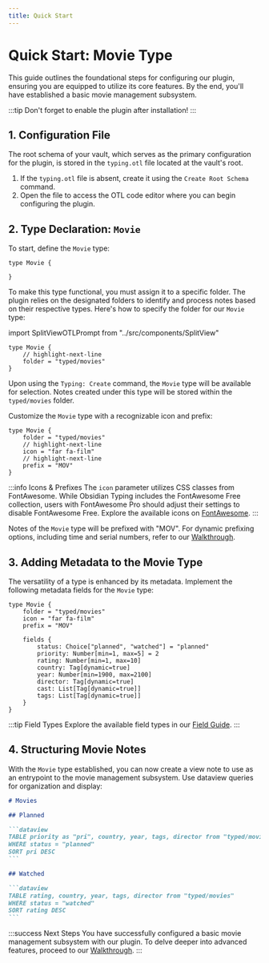 ```yaml
---
title: Quick Start
---
```


# Quick Start: Movie Type

This guide outlines the foundational steps for configuring our plugin, ensuring you are equipped to utilize its core features.
By the end, you'll have established a basic movie management subsystem.

:::tip
Don't forget to enable the plugin after installation!
:::

## 1. Configuration File

The root schema of your vault, which serves as the primary configuration for the plugin, is stored in the `typing.otl` file located at the vault's root.

1. If the `typing.otl` file is absent, create it using the `Create Root Schema` command.
2. Open the file to access the OTL code editor where you can begin configuring the plugin.

## 2. Type Declaration: `Movie`

To start, define the `Movie` type:

```otl
type Movie {

}
```

To make this type functional, you must assign it to a specific folder.
The plugin relies on the designated folders to identify and process notes based on their respective types.
Here's how to specify the folder for our `Movie` type:

import SplitViewOTLPrompt from "../src/components/SplitView"

<SplitViewOTLPrompt group="movie" image="movie-prompt-1.png">

```otl
type Movie {
    // highlight-next-line
    folder = "typed/movies"
}
```

</SplitViewOTLPrompt>

Upon using the `Typing: Create` command, the `Movie` type will be available for selection.
Notes created under this type will be stored within the `typed/movies` folder.

Customize the `Movie` type with a recognizable icon and prefix:

<SplitViewOTLPrompt group="movie" image="movie-prompt-2.png">

```otl
type Movie {
    folder = "typed/movies"
    // highlight-next-line
    icon = "far fa-film"
    // highlight-next-line
    prefix = "MOV"
}
```

</SplitViewOTLPrompt>

:::info Icons & Prefixes
The `icon` parameter utilizes CSS classes from FontAwesome. While Obsidian Typing includes the FontAwesome Free collection,
users with FontAwesome Pro should adjust their settings to disable FontAwesome Free.
Explore the available icons on [FontAwesome](https://fontawesome.com/search).
:::

Notes of the `Movie` type will be prefixed with "MOV". For dynamic prefixing options, including time and serial numbers,
refer to our [Walkthrough](./walkthrough.md).

## 3. Adding Metadata to the Movie Type

The versatility of a type is enhanced by its metadata. Implement the following metadata fields for the `Movie` type:

<SplitViewOTLPrompt group="movie" image="movie-prompt-3.png">

```otl
type Movie {
    folder = "typed/movies"
    icon = "far fa-film"
    prefix = "MOV"

    fields {
        status: Choice["planned", "watched"] = "planned"
        priority: Number[min=1, max=5] = 2
        rating: Number[min=1, max=10]
        country: Tag[dynamic=true]
        year: Number[min=1900, max=2100]
        director: Tag[dynamic=true]
        cast: List[Tag[dynamic=true]]
        tags: List[Tag[dynamic=true]]
    }
}
```

</SplitViewOTLPrompt>

:::tip Field Types
Explore the available field types in our [Field Guide](./reference/field-types/index.md).
:::

## 4. Structuring Movie Notes

With the `Movie` type established, you can now create a view note to use as an entrypoint to the movie management subsystem.
Use dataview queries for organization and display:

````md
# Movies

## Planned

```dataview
TABLE priority as "pri", country, year, tags, director from "typed/movies"
WHERE status = "planned"
SORT pri DESC
```

## Watched

```dataview
TABLE rating, country, year, tags, director from "typed/movies"
WHERE status = "watched"
SORT rating DESC
```
````

:::success Next Steps
You have successfully configured a basic movie management subsystem with our plugin.
To delve deeper into advanced features, proceed to our [Walkthrough](./walkthrough.md).
:::
